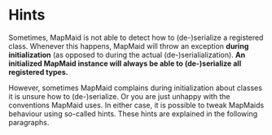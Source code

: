 # Hints

Sometimes, MapMaid is not able to detect how to (de-)serialize a registered class.
Whenever this happens, MapMaid will throw an exception **during initialization**
(as opposed to during the actual (de-)serialialization). **An initialized MapMaid
instance will always be able to (de-)serialize all registered types.**

However, sometimes MapMaid complains during initialization about classes it is unsure how
to (de-)serialize. Or you are just unhappy with the conventions MapMaid uses.
In either case, it is possible to tweak MapMaids behaviour using so-called hints.
These hints are explained in the following paragraphs.
